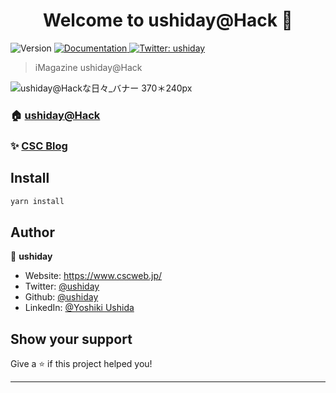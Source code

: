 <h1 align="center">Welcome to ushiday@Hack 👋</h1>
<p>
  <img alt="Version" src="https://img.shields.io/badge/version-1.0.0-blue.svg?cacheSeconds=2592000" />
  <a href="https://www.imagazine.co.jp/ushidayhack/" target="_blank">
    <img alt="Documentation" src="https://img.shields.io/badge/documentation-yes-brightgreen.svg" />
  </a>
  <a href="https://twitter.com/ushiday" target="_blank">
    <img alt="Twitter: ushiday" src="https://img.shields.io/twitter/follow/ushiday.svg?style=social" />
  </a>
</p>

> iMagazine ushiday@Hack

![ushiday@Hackな日々_バナー 370＊240px](https://user-images.githubusercontent.com/87407/211135098-86053b43-34bf-4372-962f-8f01418d87ab.png)

### 🏠 [ushiday@Hack](https://www.imagazine.co.jp/ushidayhack/)

### ✨ [CSC Blog](https://www.cscweb.jp/blog-list/)

## Install

```sh
yarn install
```

## Author

👤 **ushiday**

* Website: https://www.cscweb.jp/
* Twitter: [@ushiday](https://twitter.com/ushiday)
* Github: [@ushiday](https://github.com/ushiday)
* LinkedIn: [@Yoshiki Ushida](https://linkedin.com/in/yoshiki-ushida-2b84161aa/)

## Show your support

Give a ⭐️ if this project helped you!

***
